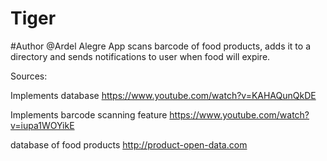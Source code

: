 # Tiger
#Author @Ardel Alegre
App scans barcode of food products, adds it to a directory and sends notifications to user when food will expire.

Sources: 

Implements database
https://www.youtube.com/watch?v=KAHAQunQkDE

Implements barcode scanning feature
https://www.youtube.com/watch?v=iupa1WOYikE

database of food products
http://product-open-data.com

